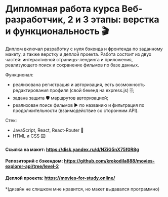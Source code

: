 # **Дипломная работа курса Веб-разработчик, 2 и 3 этапы: верстка и функциональность 🎬**

Диплом включал разработку с нуля бэкенда и фронтенда по заданному макету, а также верстку и деплой проекта.
Работа состоит из двух частей: интерактивной страницы-лендинга и приложения, реализующего поиск и сохранение фильмов по базе данных.

Функционал:
* реализована регистрация и авторизация, есть возможность редактирования профиля (свой бекенд на express.js) 🗄️;
* задана защита 🛡️ маршрутов авторизацией;
* реализован поиск фильмов ▶ по названию и фильтрация по продолжительности (взаимодействие со сторонним API).

Стек:
* JavaScript, React, React-Router 🦾 
* HTML и CSS ⌨️

#### **Ссылка на макет: https://disk.yandex.ru/d/NZiG5nX75f0R8g**
#### **Репозиторий с бэкендом: https://github.com/krokodila888/movies-explorer-api/tree/level-2**
 
#### **Деплой проекта: https://movies-for-study.online/**
*(дизайн не слишком мне нравится, но макет выдавался программно)
